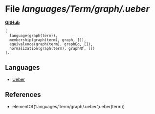 # File _languages/Term/graph/.ueber_
**[GitHub](https://github.com/softlang/yas/blob/master/languages/Term/graph/.ueber)**
```
[
  language(graph(term)),
  membership(graph(term), graph, []),
  equivalence(graph(term), graphEq, []),
  normalization(graph(term), graphNf, [])
].

```

## Languages
* [Ueber](../languages/Ueber.md)

## References
* elementOf('languages/Term/graph/.ueber',ueber(term))
